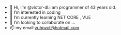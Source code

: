 - 👋 Hi, I’m @victor-dl.i am programmer of 43 years old.
- 👀 I’m interested in coding 
- 🌱 I’m currently learning NET CORE , VUE
- 💞️ I’m looking to collaborate on ...
- 📫 my email:yuhpvct@hotmail.com

<!---
victor-dl/victor-dl is a ✨ special ✨ repository because its `README.md` (this file) appears on your GitHub profile.
You can click the Preview link to take a look at your changes.
--->
